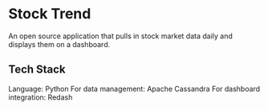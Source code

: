 # Stock Trend

An open source application that pulls in stock market data daily and displays them on a dashboard.

## Tech Stack

Language: Python
For data management: Apache Cassandra
For dashboard integration: Redash
